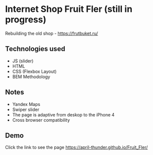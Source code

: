 
# Internet Shop Fruit Fler (still in progress)

Rebuilding the old shop - https://frutbuket.ru/

## Technologies used

- JS (slider)
- HTML
- CSS (Flexbox Layout)
- BEM Methodology

## Notes

- Yandex Maps
- Swiper slider
- The page is adaptive from deskop to the iPhone 4
- Сross browser compatibility

## Demo

Click the link to see the page https://april-thunder.github.io/Fruit_Fler/ 



